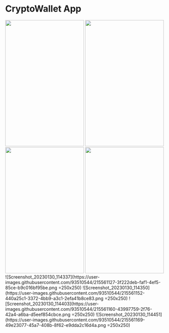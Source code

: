 # CryptoWallet App
<img src="https://user-images.githubusercontent.com/93510544/215561127-3f222deb-faf1-4ef5-85ce-b9c016bf95be.png" width="250" height="400">
<img src="https://user-images.githubusercontent.com/93510544/215561152-440a25c1-3372-4bb9-a3c1-2efa41b8ce83.png" width="250" height="400">
<img src="https://user-images.githubusercontent.com/93510544/215561160-43997759-2f76-42a4-a6ba-d5eef854cbce.png" width="250" height="400">
<img src="https://user-images.githubusercontent.com/93510544/215561169-49e23077-45a7-408b-8f62-e9dda2c16d4a.pnge" width="250" height="400">
![Screenshot_20230130_114337](https://user-images.githubusercontent.com/93510544/215561127-3f222deb-faf1-4ef5-85ce-b9c016bf95be.png =250x250)
![Screenshot_20230130_114350](https://user-images.githubusercontent.com/93510544/215561152-440a25c1-3372-4bb9-a3c1-2efa41b8ce83.png =250x250)
![Screenshot_20230130_114403](https://user-images.githubusercontent.com/93510544/215561160-43997759-2f76-42a4-a6ba-d5eef854cbce.png =250x250)
![Screenshot_20230130_114451](https://user-images.githubusercontent.com/93510544/215561169-49e23077-45a7-408b-8f62-e9dda2c16d4a.png =250x250)

